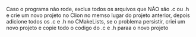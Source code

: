 Caso o programa não rode, exclua todos os arquivos que NÃO são .c ou .h e crie um novo projeto no Clion no memso lugar do projeto anterior, 
depois adicione todos os .c e .h no CMakeLists,
se o problema persistir, criei um novo projeto e copie todo o codigo do .c e .h paraa o novo projeto
